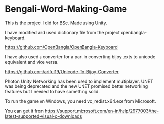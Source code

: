 # Bengali-Word-Making-Game
This is the project I did for BSc. Made using Unity. 

I have modified and used dictionary file from the project openbangla-keyboard.

https://github.com/OpenBangla/OpenBangla-Keyboard

I have also used a converter for a part in converting bijoy texts to unicode equivalent and vice versa.

https://github.com/ariful19/Unicode-To-Bijoy-Converter


Photon Unity Networking has been used to implement multiplayer. UNET was being deprecated and the new UNET promised better networking features but I needed to have something solid.

To run the game on Windows, you need vc_redist.x64.exe from Microsoft.  

You can get it from https://support.microsoft.com/en-in/help/2977003/the-latest-supported-visual-c-downloads
